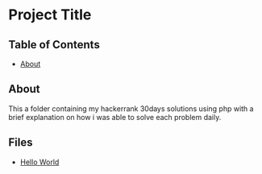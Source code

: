 # Project Title

## Table of Contents

- [About](#about)

## About <a name = "about"></a>

This a folder containing my hackerrank 30days solutions using php with a brief explanation on how i was able to solve each problem daily.


## Files

- [Hello World](Hello_world.php)
